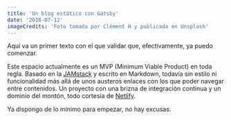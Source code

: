 ```yaml
---
title: 'Un blog estático con Gatsby'
date: '2018-07-12'
imageCredits: 'Foto tomada por Clément H y publicada en Unsplash'
---
```


Aquí va un primer texto con el que validar que, efectivamente, ya puedo comenzar.

Este espacio actualmente es un MVP (Minimum Viable Product) en toda regla. Basado en la [JAMstack](https://jamstack.org/) y escrito en Markdown, todavía sin estilo ni funcionalidad más allá de unos austeros enlaces con los que poder navegar entre contenidos. Un proyecto con una brizna de integración continua y un dominio del montón, todo cortesía de [Netlify](https://www.netlify.com/).

Ya dispongo de lo mínimo para empezar, no hay excusas.
